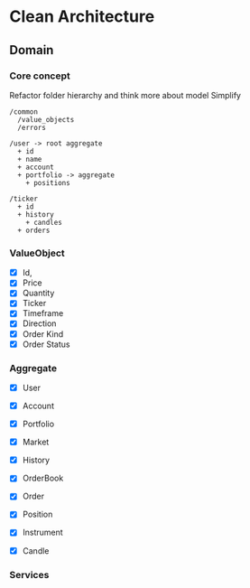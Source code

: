 # Clean Architecture

## Domain

### Core concept



Refactor folder hierarchy and think more about model
Simplify

```
/common
  /value_objects
  /errors

/user -> root aggregate
  + id
  + name
  + account
  + portfolio -> aggregate
    + positions

/ticker
  + id
  + history
    + candles
  + orders
```

### ValueObject

- [x] Id,
- [x] Price
- [x] Quantity
- [x] Ticker
- [x] Timeframe
- [x] Direction
- [x] Order Kind
- [x] Order Status

### Aggregate

- [x] User
- [x] Account
- [x] Portfolio

- [x] Market
- [x] History
- [x] OrderBook
- [x] Order
- [x] Position
- [x] Instrument
- [x] Candle

### Services
